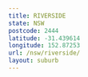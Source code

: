 ```yaml
---
title: RIVERSIDE
state: NSW
postcode: 2444
latitude: -31.439614
longitude: 152.87253
url: /nsw/riverside/
layout: suburb
---
```

